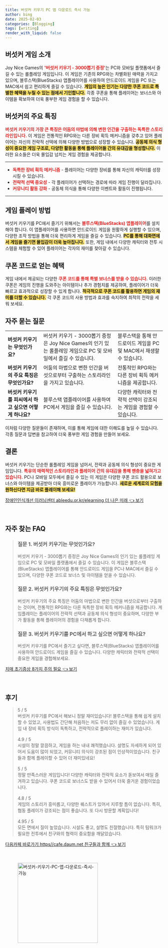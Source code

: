 ```yaml
---
title: 버섯커 키우기 PC 앱 다운로드 즉시 가능
author: bing
date: 2025-02-03
categories: [Blogging]
tags: [writing]
render_with_liquid: false
---
```



<h2 id='버섯커_게임소개'>버섯커 게임 소개</h2>

<p>Joy Nice Games의 <b><span style="color: #ee2323;">'버섯커 키우기 - 3000뽑기 증정'</span></b>는 PC와 모바일 플랫폼에서 즐길 수 있는 롤플레잉 게임입니다. 이 게임은 기존의 RPG와는 차별화된 매력을 가지고 있으며, 블루스택(BlueStacks) 앱플레이어를 사용하여 안드로이드 게임을 PC 또는 MAC에서 쉽고 편리하게 즐길 수 있습니다. <b><span style="background-color: #ffe066;">게임의 높은 인기는 다양한 쿠폰 코드로 특별한 혜택을 누릴 수 있는 점에서 기인합니다.</span></b> 각종 쿠폰을 통해 플레이어는 보너스와 아이템을 확보하여 더욱 풍부한 게임 경험을 할 수 있습니다.</p>

<h2 id='주요특징'>버섯커의 주요 특징</h2>

<p><b><span style="color: #ee2323;">버섯커 키우기의 가장 큰 특징은 어둠의 마법에 의해 변한 인간을 구출하는 독특한 스토리라인입니다.</span></b> 이 게임은 전통적인 RPG와는 다른 장비 획득 메커니즘을 갖추고 있어 플레이어는 자신의 전략적 선택에 의해 다양한 방법으로 성장할 수 있습니다. <b><span style="background-color: #ffe066;">공동체 의식 형성이 중요한 게임 구조로, 다양한 활동을 통해 플레이어들 간의 유대감을 형성합니다.</span></b> 이러한 요소들은 더욱 몰입감 넘치는 게임 경험을 제공합니다.</p>

<hr />

<ul>
    <li><b><span style="color: #ee2323;">독특한 장비 획득 메커니즘</span></b> - 플레이어는 다양한 장비를 통해 자신의 캐릭터를 성장시킬 수 있습니다.</li>
    <li><b><span style="color: #ee2323;">전략적 선택 중요성</span></b> - 각 플레이어가 선택하는 경로에 따라 게임 진행이 달라집니다.</li>
    <li><b><span style="color: #ee2323;">커뮤니티 활동 강화</span></b> - 공동체 의식을 통해 다양한 이벤트와 활동이 진행됩니다.</li>
</ul>

<hr />

<h2 id='게임플레이방법'>게임 플레이 방법</h2>

<p>버섯커 키우기를 PC에서 즐기기 위해서는 <b><span style="color: #ee2323;">블루스택(BlueStacks) 앱플레이어</span></b>를 설치해야 합니다. 이 앱플레이어를 사용하면 안드로이드 게임을 원활하게 실행할 수 있으며, 다양한 조작 방법을 통해 더욱 편리하게 게임을 즐길 수 있습니다. <b><span style="background-color: #ffe066;">PC를 통해 대화면에서 게임을 즐기면 몰입감이 더욱 높아집니다.</span></b> 또한, 게임 내에서 다양한 캐릭터와 전투 시스템을 체험할 수 있어 플레이어는 각자의 재미를 찾아갈 수 있습니다.</p>

<h2 id='쿠폰코드혜택'>쿠폰 코드로 얻는 혜택</h2>

<p>게임 내에서 제공되는 다양한 <b><span style="color: #ee2323;">쿠폰 코드를 통해 특별 보너스를 받을 수 있습니다.</span></b> 이러한 쿠폰은 게임의 진행을 도와주는 아이템이나 추가 경험치를 제공하여, 플레이어가 더욱 빠르고 효과적으로 성장할 수 있게 합니다. <b><span style="background-color: #ffe066;">적극적으로 쿠폰 코드를 활용하면 게임의 재미를 더할 수 있습니다.</span></b> 각 쿠폰 코드의 사용 방법과 효과를 숙지하여 최적의 전략을 세워 보세요.</p>

<h2 id='자주묻는질문'>자주 묻는 질문</h2>

<table>
    <tr>
        <td><b>버섯커 키우기는 무엇인가요?</b></td>
        <td>버섯커 키우기 - 3000뽑기 증정은 Joy Nice Games의 인기 있는 롤플레잉 게임으로 PC 및 모바일에서 즐길 수 있습니다.</td>
        <td>블루스택을 통해 안드로이드 게임을 PC 및 MAC에서 재생할 수 있습니다.</td>
    </tr>
    <tr>
        <td><b>버섯커 키우기의 주요 특징은 무엇인가요?</b></td>
        <td>어둠의 마법으로 변한 인간을 버섯으로부터 구출하는 스토리라인을 가지고 있습니다.</td>
        <td>전통적인 RPG와는 다른 장비 획득 메커니즘을 제공합니다.</td>
    </tr>
    <tr>
        <td><b>버섯커 키우기를 피씨에서 하고 싶으면 어떻게 하나요?</b></td>
        <td>블루스택 앱플레이어를 사용하여 PC에서 게임을 즐길 수 있습니다.</td>
        <td>다양한 캐릭터와 전략적 선택이 강조되는 게임을 경험할 수 있습니다.</td>
    </tr>
</table>

<p>이처럼 다양한 질문들이 존재하며, 이를 통해 게임에 대한 이해도를 높일 수 있습니다. 각종 질문과 답변을 참고하여 더욱 풍부한 게임 경험을 만들어 보세요.</p>

<h2 id='결론'>결론</h2>

<p>버섯커 키우기는 단순한 롤플레잉 게임을 넘어서, 전략과 공동체 의식 형성이 중요한 게임입니다. <b><span style="color: #ee2323;">특유의 매력적인 스토리라인과 플레이어 간의 유대감을 통해 팬층을 넓혀가고 있습니다.</span></b> PC나 모바일 모두에서 즐길 수 있는 이 게임은 다양한 쿠폰 코드 활용으로 보너스와 아이템을 제공받아 더욱 흥미로운 플레이가 가능합니다. <b><span style="background-color: #ffe066;">새로운 세계로의 모험을 원하신다면 지금 바로 플레이해 보세요!</span></b></p>


<p><a class="click-button" title="장애인인식개선 이러닝센터 ableedu.or.kr/elearning 더 나은 미래" href="https://adkhouse.github.io/posts/%EC%9E%A5%EC%95%A0%EC%9D%B8%EC%9D%B8%EC%8B%9D%EA%B0%9C%EC%84%A0-%EC%9D%B4%EB%9F%AC%EB%8B%9D%EC%84%BC%ED%84%B0-ableedu.or.krelearning-%EB%8D%94-%EB%82%98%EC%9D%80-%EB%AF%B8%EB%9E%98/" rel="dofollow">장애인인식개선 이러닝센터 ableedu.or.kr/elearning 더 나은 미래 👈 보기</a></p><br>
<h2 id='자주_찾는_FAQ'>자주 찾는 FAQ</h2>
<div itemscope="" itemtype="https://schema.org/FAQPage"> 
<blockquote> 
<div itemscope="" itemprop="mainEntity" itemtype="https://schema.org/Question"> 
<h3 itemprop="name">질문 1. 버섯커 키우기는 무엇인가요?</h3> 
<div itemscope="" itemprop="acceptedAnswer" itemtype="https://schema.org/Answer"> 
<span itemprop="text"> <p>버섯커 키우기 - 3000뽑기 증정은 Joy Nice Games의 인기 있는 롤플레잉 게임으로 PC 및 모바일 플랫폼에서 즐길 수 있습니다. 이 게임은 블루스택(BlueStacks) 앱플레이어를 통해 안드로이드 게임을 PC나 MAC에서 즐길 수 있으며, 다양한 쿠폰 코드로 보너스 및 아이템을 얻을 수 있습니다.</p> </span> 
</div> 
</div> 
<div itemscope="" itemprop="mainEntity" itemtype="https://schema.org/Question"> 
<h3 itemprop="name">질문 2. 버섯커 키우기의 주요 특징은 무엇인가요?</h3> 
<div itemscope="" itemprop="acceptedAnswer" itemtype="https://schema.org/Answer"> 
<span itemprop="text"> <p>버섯커 키우기의 주요 특징은 어둠의 마법으로 변한 인간을 버섯으로부터 구출하는 것이며, 전통적인 RPG와는 다른 독특한 장비 획득 메커니즘을 제공합니다. 게임플레이는 플레이어의 전략적 선택과 공동체 의식 형성이 중요하며, 다양한 부가 활동을 통해 플레이어의 경험을 다채롭게 합니다.</p> </span> 
</div> 
</div> 
<div itemscope="" itemprop="mainEntity" itemtype="https://schema.org/Question"> 
<h3 itemprop="name">질문 3. 버섯커 키우기를 PC에서 하고 싶으면 어떻게 하나요?</h3> 
<div itemscope="" itemprop="acceptedAnswer" itemtype="https://schema.org/Answer"> 
<span itemprop="text"> <p>버섯커 키우기를 PC에서 즐기고 싶다면, 블루스택(BlueStacks) 앱플레이어를 사용하여 안드로이드 게임을 즐길 수 있습니다. 다양한 캐릭터와 전략적 선택이 중요한 게임을 경험해보세요.</p> </span> 
</div> 
</div> 
</blockquote> 
</div>
<p><a class="click-button" title="치매 초기증상 8가지 주의 필요" href="https://adkhouse.github.io/posts/%EC%B9%98%EB%A7%A4-%EC%B4%88%EA%B8%B0%EC%A6%9D%EC%83%81-8%EA%B0%80%EC%A7%80-%EC%A3%BC%EC%9D%98-%ED%95%84%EC%9A%94/" rel="dofollow">치매 초기증상 8가지 주의 필요 👈 보기</a></p><br>
<h2 id='후기'>후기</h2>
<div itemscope itemtype="https://schema.org/Product">
  <blockquote>
  <div itemprop="review" itemscope itemtype="https://schema.org/Review">
      <div itemprop="reviewRating" itemscope itemtype="https://schema.org/Rating"> <span itemprop="ratingValue">5</span> / <span itemprop="bestRating">5</span> </div>
      <span itemprop="reviewBody">버섯커 키우기를 PC에서 해보니 정말 재미있습니다! 블루스택을 통해 쉽게 설치할 수 있었고, 사용법도 간단해 처음하는 저도 무리 없이 즐길 수 있었습니다. 게임 내 장비 획득 방식이 독특하고, 전략적으로 플레이하는 재미가 있습니다.</span>
  </div>
  <br>
  <div itemprop="review" itemscope itemtype="https://schema.org/Review">
      <div itemprop="reviewRating" itemscope itemtype="https://schema.org/Rating"> <span itemprop="ratingValue">4.9</span> / <span itemprop="bestRating">5</span> </div>
      <span itemprop="reviewBody">시설이 정말 깔끔하고, 게임을 하는 내내 쾌적했습니다. 설명도 자세하게 되어 있어서 도움이 많이 되었고, 커뮤니티 의식이 강조된 점이 인상적이었습니다. 친구들과 함께 플레이할 수 있어 더 재미있네요!</span>
  </div>
  <br>
  <div itemprop="review" itemscope itemtype="https://schema.org/Review">
      <div itemprop="reviewRating" itemscope itemtype="https://schema.org/Rating"> <span itemprop="ratingValue">5</span> / <span itemprop="bestRating">5</span> </div>
      <span itemprop="reviewBody">정말 만족스러운 게임입니다! 다양한 캐릭터와 전략적 요소가 돋보여서 매일 즐겨하고 있습니다. 쿠폰 코드로 보너스도 받을 수 있어서 더욱 즐거운 경험이었습니다.</span>
  </div>
  <br>
  <div itemprop="review" itemscope itemtype="https://schema.org/Review">
      <div itemprop="reviewRating" itemscope itemtype="https://schema.org/Rating"> <span itemprop="ratingValue">4.8</span> / <span itemprop="bestRating">5</span> </div>
      <span itemprop="reviewBody">게임의 스토리가 흥미롭고, 다양한 퀘스트가 있어서 지루할 틈이 없습니다. 특히, 협동 플레이가 강조되는 점이 좋습니다. 또 다시 방문할 계획입니다!</span>
  </div>
  <br>
  <div itemprop="review" itemscope itemtype="https://schema.org/Review">
      <div itemprop="reviewRating" itemscope itemtype="https://schema.org/Rating"> <span itemprop="ratingValue">4.95</span> / <span itemprop="bestRating">5</span> </div>
      <span itemprop="reviewBody">모든 면에서 질이 높았습니다. 시설도 좋고, 설명도 친절했습니다. 특히 팀워크가 필요한 전투에서 친구와의 협력이 중요함을 깨달았습니다.</span>
  </div>
  </blockquote>
</div>
<p><a class="click-button" title="다음카페 바로가기 https//cafe.daum.net 친구들과 함께" href="https://adkhouse.github.io/posts/%EB%8B%A4%EC%9D%8C%EC%B9%B4%ED%8E%98-%EB%B0%94%EB%A1%9C%EA%B0%80%EA%B8%B0-httpscafe.daum.net-%EC%B9%9C%EA%B5%AC%EB%93%A4%EA%B3%BC-%ED%95%A8%EA%BB%98/" rel="dofollow">다음카페 바로가기 https//cafe.daum.net 친구들과 함께 👈 보기</a></p><br>
<figure class="image"><img src="https://adkhouse.github.io/assets/img/thumbnail/버섯커-키우기-PC-앱-다운로드-즉시-가능.webp" alt="버섯커-키우기-PC-앱-다운로드-즉시-가능" width="256" height="256"></figure>